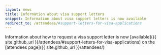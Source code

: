 ```yaml
---
layout: news
title: Information about visa support letters
snippet: Information about visa support letters is now available
redirect_to: /attendees/#support-letters-for-visa-applications
---
```


Information about how to request a visa support letter is now [available]({{ site.github_url }}/attendees/#support-letters-for-visa-applications) on the [attendees page]({{ site.github_url }}/attendees/)